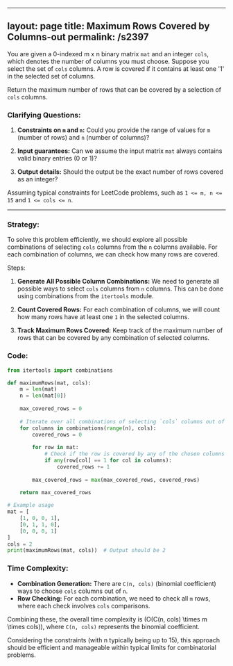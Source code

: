 
---
layout: page
title:  Maximum Rows Covered by Columns-out
permalink: /s2397
---

You are given a 0-indexed m x n binary matrix `mat` and an integer `cols`, which denotes the number of columns you must choose. Suppose you select the set of `cols` columns. A row is covered if it contains at least one '1' in the selected set of columns.

Return the maximum number of rows that can be covered by a selection of `cols` columns.

### Clarifying Questions:

1. **Constraints on `m` and `n`:**
   Could you provide the range of values for `m` (number of rows) and `n` (number of columns)?

2. **Input guarantees:**
   Can we assume the input matrix `mat` always contains valid binary entries (0 or 1)?

3. **Output details:**
   Should the output be the exact number of rows covered as an integer?

Assuming typical constraints for LeetCode problems, such as `1 <= m, n <= 15` and `1 <= cols <= n`.

---

### Strategy:

To solve this problem efficiently, we should explore all possible combinations of selecting `cols` columns from the `n` columns available. For each combination of columns, we can check how many rows are covered.

Steps:

1. **Generate All Possible Column Combinations:**
   We need to generate all possible ways to select `cols` columns from `n` columns. This can be done using combinations from the `itertools` module.

2. **Count Covered Rows:**
   For each combination of columns, we will count how many rows have at least one `1` in the selected columns.

3. **Track Maximum Rows Covered:**
   Keep track of the maximum number of rows that can be covered by any combination of selected columns.

### Code:

```python
from itertools import combinations

def maximumRows(mat, cols):
    m = len(mat)
    n = len(mat[0])
    
    max_covered_rows = 0
    
    # Iterate over all combinations of selecting `cols` columns out of `n` columns
    for columns in combinations(range(n), cols):
        covered_rows = 0
        
        for row in mat:
            # Check if the row is covered by any of the chosen columns
            if any(row[col] == 1 for col in columns):
                covered_rows += 1
        
        max_covered_rows = max(max_covered_rows, covered_rows)
    
    return max_covered_rows

# Example usage
mat = [
    [1, 0, 0, 1],
    [0, 1, 1, 0],
    [0, 0, 0, 1]
]
cols = 2
print(maximumRows(mat, cols))  # Output should be 2
```

### Time Complexity:

- **Combination Generation:** There are `C(n, cols)` (binomial coefficient) ways to choose `cols` columns out of `n`.
- **Row Checking:** For each combination, we need to check all `m` rows, where each check involves `cols` comparisons.

Combining these, the overall time complexity is \(O(C(n, cols) \times m \times cols)\), where `C(n, cols)` represents the binomial coefficient.

Considering the constraints (with n typically being up to 15), this approach should be efficient and manageable within typical limits for combinatorial problems.